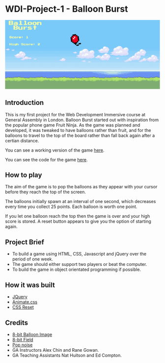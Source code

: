 <h1>WDI-Project-1 - Balloon Burst</h1>

<img src="images/screenshot.png"></img>

<h2>Introduction</h2>

This is my first project for the Web Development Immersive course at General Assembly in London. Balloon Burst started out with inspiration from the popular phone game Fruit Ninja. As the game was planned and developed, it was tweaked to have balloons rather than fruit, and for the balloons to travel to the top of the board rather than fall back again after a certian distance. 

You can see a working version of the game <a href="https://serene-river-15658.herokuapp.com/">here</a>.

You can see the code for the game <a href="https://github.com/AlexYeates/wdi-project-1">here</a>.

<h2>How to play</h2>

The aim of the game is to pop the balloons as they appear with your cursor before they reach the top of the screen. 

The balloons initially spawn at an interval of one second, which decreases every time you collect 25 points. Each balloon is worth one point. 

If you let one balloon reach the top then the game is over and your high score is stored. A reset button appears to give you the option of starting again. 

<h2>Project Brief</h2>

- To build a game using HTML, CSS, Javascript and jQuery over the period of one week.
- The game should either support two players or beat the computer.
- To build the game in object orientated programming if possible.

<h2>How it was built</h2>

- <a href="https://jquery.com/">JQuery</a> 
- <a href="https://daneden.github.io/animate.css/">Animate.css</a> 
- <a href="http://cssreset.com/scripts/eric-meyer-reset-css/">CSS Reset</a> 

<h2>Credits</h2>

- <a href="https://lh3.ggpht.com/M3xM9Qyb3PM_a-_H8K-ZEfZ5Np4b5lkKfvGdKnYUmwNL71Zmclss7mCsftjP7bd-uJ8=w300">8-bit Balloon Image</a> 
- <a href="ttps://suwalls.com/minimalistic/8-bit-serene-beach-26324/">8-bit Field</a>
- <a href="https://www.freesound.org/">Pop noise</a>
- GA Instructors Alex Chin and Rane Gowan.
- GA Teaching Assistants Nat Huitson and Ed Compton. 
